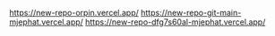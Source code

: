 https://new-repo-orpin.vercel.app/
https://new-repo-git-main-mjephat.vercel.app/
https://new-repo-dfg7s60al-mjephat.vercel.app/